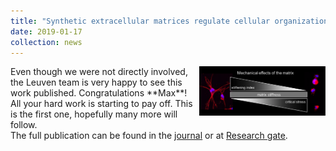 ```yaml
---
title: "Synthetic extracellular matrices regulate cellular organization: First article of Max!"
date: 2019-01-17
collection: news
---
```

<img src='/images/articleMax.png' style='width: 40%' align='right'>
Even though we were not directly involved, the Leuven team is very happy to see this work published.
Congratulations **Max**! All your hard work is starting to pay off. This is the first one, hopefully many more will follow.
<br>
The full publication can be found in the <a href="https://pubs.acs.org/doi/10.1021/acs.biomac.8b01445"><u>journal</u></a> or at <a href="https://www.researchgate.net/publication/330146907_Synthetic_extracellular_matrices_with_nonlinear_elasticity_regulate_cellular_organization"><u>Research gate</u></a>.
